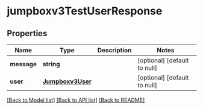 # jumpboxv3TestUserResponse

## Properties
Name | Type | Description | Notes
------------ | ------------- | ------------- | -------------
**message** | **string** |  | [optional] [default to null]
**user** | [**Jumpboxv3User**](Jumpboxv3User.md) |  | [optional] [default to null]

[[Back to Model list]](../README.md#documentation-for-models) [[Back to API list]](../README.md#documentation-for-api-endpoints) [[Back to README]](../README.md)


